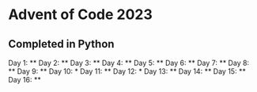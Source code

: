 # Advent of Code 2023
## Completed in Python

Day 1: **
Day 2: **
Day 3: **
Day 4: **
Day 5: **
Day 6: **
Day 7: **
Day 8: **
Day 9: **
Day 10: *
Day 11: **
Day 12: *
Day 13: **
Day 14: **
Day 15: **
Day 16: **
